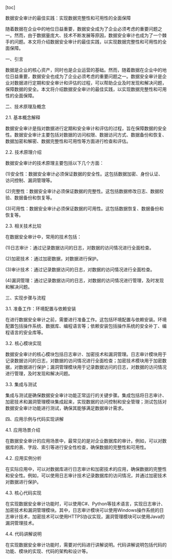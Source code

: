 
[toc]                    
                
                
数据安全审计的最佳实践：实现数据完整性和可用性的全面保障

随着数据在企业中的地位日益重要，数据安全成为了企业必须考虑的重要问题之一。然而，由于数据量庞大、技术不断发展等原因，数据安全审计也成为了一个棘手的问题。本文将介绍数据安全审计的最佳实践，以实现数据完整性和可用性的全面保障。

一、引言

数据是企业的核心资产，同时也是企业运营的基础。然而，随着数据在企业中的地位日益重要，数据安全也成为了企业必须考虑的重要问题之一。数据安全审计是企业对数据进行定期和安全审计和评估的过程，可以帮助企业及时发现和解决问题，保障数据的安全。本文将介绍数据安全审计的最佳实践，以实现数据完整性和可用性的全面保障。

二、技术原理及概念

2.1. 基本概念解释

数据安全审计是指对数据进行定期和安全审计和评估的过程，旨在保障数据的安全性。数据安全审计主要包括对数据的访问权限、数据访问方式、数据备份和恢复、数据加密和解密、数据完整性和可用性等方面进行检查和评估。

2.2. 技术原理介绍

数据安全审计的技术原理主要包括以下几个方面：

(1)安全性：数据安全审计必须保证数据的安全性。这包括数据加密、身份认证、访问控制、漏洞管理等。

(2)完整性：数据安全审计必须保证数据的完整性。这包括数据修改日志、数据校验、数据备份和恢复等。

(3)可用性：数据安全审计必须保证数据的可用性。这包括数据恢复、数据备份和恢复等。

2.3. 相关技术比较

在数据安全审计中，常用的技术包括：

(1)日志审计：通过记录数据访问的日志，对数据的访问情况进行全面检查。

(2)加密技术：通过加密数据，对数据进行保护。

(3)审计技术：通过记录数据访问的日志，对数据的访问情况进行全面检查。

(4)漏洞管理：通过记录数据访问的日志，对数据的访问情况进行管理，及时发现和解决问题。

三、实现步骤与流程

3.1. 准备工作：环境配置与依赖安装

在进行数据安全审计之前，需要进行准备工作。这包括环境配置与依赖安装。环境配置包括操作系统、数据库、编程语言等；依赖安装包括操作系统的安全补丁、编程语言的安全库等。

3.2. 核心模块实现

数据安全审计的核心模块包括日志审计、加密技术和漏洞管理。日志审计模块用于记录数据访问的日志，对数据的访问情况进行全面检查；加密技术模块用于加密数据，对数据进行保护；漏洞管理模块用于记录数据访问的日志，对数据的访问情况进行管理，及时发现和解决问题。

3.3. 集成与测试

集成与测试是确保数据安全审计功能正常运行的关键步骤。集成包括将日志审计、加密技术和漏洞管理模块集成起来，实现数据的访问控制和安全管理；测试包括对数据安全审计功能进行测试，确保其能够满足数据审计需求。

四、应用示例与代码实现讲解

4.1. 应用场景介绍

在数据安全审计的应用场景中，最常见的是对企业数据库的审计。例如，可以对数据库的表、字段、索引等进行安全性检查，确保数据的完整性和可用性。

4.2. 应用实例分析

在实际应用中，可以对数据库进行日志审计和加密技术的应用，确保数据的完整性和安全性。例如，可以使用日志审计技术记录数据库的访问情况，并通过加密技术对数据进行保护。

4.3. 核心代码实现

在实现数据安全审计功能时，可以使用C#、Python等技术语言，实现日志审计、加密技术和漏洞管理模块。其中，日志审计模块可以使用Windows操作系统的日志审计技术，加密技术可以使用HTTPS协议实现，漏洞管理模块可以使用Java的漏洞管理技术。

4.4. 代码讲解说明

在实现数据安全审计功能时，需要对代码进行讲解说明。代码讲解说明包括代码的功能、模块的实现、代码的架构和设计等。

